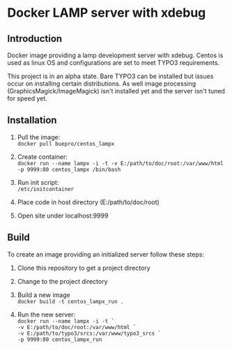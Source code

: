 
Docker LAMP server with xdebug
==============================

Introduction
------------

Docker image providing a lamp development server with xdebug. Centos is used as linux OS and configurations are set to 
meet TYPO3 requirements.

This project is in an alpha state. Bare TYPO3 can be installed but issues occur on installing certain distributions.
As well image processing (GraphicsMagick/ImageMagick) isn't installed yet and the server isn't tuned for speed yet.

Installation
------------

1. Pull the image:  
   `docker pull buepro/centos_lampx`
2. Create container:  
   `docker run --name lampx -i -t -v E:/path/to/doc/root:/var/www/html -p 9999:80 centos_lampx /bin/bash`
   
3. Run init script:  
   `/etc/initcontainer`
4. Place code in host directory (E:/path/to/doc/root)
5. Open site under localhost:9999

Build
-----

To create an image providing an initialized server follow these steps:

1. Clone this repository to get a project directory
2. Change to the project directory
3. Build a new image  
   `docker build -t centos_lampx_run .`
   
4. Run the new server:  
   ``docker run --name lampx -i -t ` ``     
   ``-v E:/path/to/doc/root:/var/www/html ` ``    
   ``-v E:/path/to/typo3/srcs:/var/www/typo3_srcs ` ``  
   `-p 9999:80 centos_lampx_run`
   
